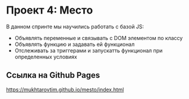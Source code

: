 # Проект 4: Место

В данном спринте мы научились работать с базой JS:
- Объявлять переменные и связывать с DOM элементом по классу
- Объявлять функцию и задавать ей функционал
- Отслеживать за триггерами и запускатть функционал при определенных условиях

## Ссылка на Github Pages

https://mukhtarovtim.github.io/mesto/index.html
